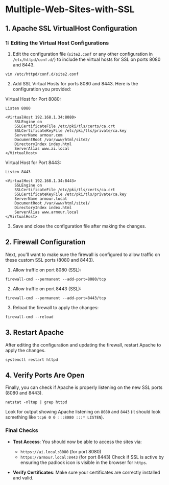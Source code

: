 # Multiple-Web-Sites-with-SSL

## 1. Apache SSL VirtualHost Configuration

### 1: Editing the Virtual Host Configurations

1. Edit the configuration file (`site2.conf` or any other configuration in `/etc/httpd/conf.d/`) to include the virtual hosts for SSL on ports 8080 and 8443.

```
vim /etc/httpd/conf.d/site2.conf
```

2. Add SSL Virtual Hosts for ports 8080 and 8443. Here is the configuration you provided:

Virtual Host for Port 8080:
```
Listen 8080

<VirtualHost 192.168.1.34:8080>
    SSLEngine on
    SSLCertificateFile /etc/pki/tls/certs/ca.crt
    SSLCertificateKeyFile /etc/pki/tls/private/ca.key
    ServerName armour.com
    DocumentRoot /var/www/html/site2/
    DirectoryIndex index.html
    ServerAlias www.ai.local
</VirtualHost>
```

Virtual Host for Port 8443:
```
Listen 8443

<VirtualHost 192.168.1.34:8443>
    SSLEngine on
    SSLCertificateFile /etc/pki/tls/certs/ca.crt
    SSLCertificateKeyFile /etc/pki/tls/private/ca.key
    ServerName armour.local
    DocumentRoot /var/www/html/site1/
    DirectoryIndex index.html
    ServerAlias www.armour.local
</VirtualHost>
```

3. Save and close the configuration file after making the changes.
## 2. Firewall Configuration

Next, you'll want to make sure the firewall is configured to allow traffic on these custom SSL ports (8080 and 8443).

1. Allow traffic on port 8080 (SSL):
```
firewall-cmd --permanent --add-port=8080/tcp
```

2. Allow traffic on port 8443 (SSL):
```
firewall-cmd --permanent --add-port=8443/tcp
```

3. Reload the firewall to apply the changes:
```
firewall-cmd --reload
```

## 3. Restart Apache

After editing the configuration and updating the firewall, restart Apache to apply the changes.

```
systemctl restart httpd
```

## 4. Verify Ports Are Open

Finally, you can check if Apache is properly listening on the new SSL ports (8080 and 8443).

```
netstat -nltup | grep httpd
```

Look for output showing Apache listening on `8080` and `8443` (it should look something like `tcp6 0 0 :::8080 :::* LISTEN`).

### Final Checks

* **Test Access**: You should now be able to access the sites via:
    * `https://ai.local:8080` (for port 8080)
    * `https://armour.local:8443` (for port 8443)
    Check if SSL is active by ensuring the padlock icon is visible in the browser for `https`.

* **Verify Certificates**: Make sure your certificates are correctly installed and valid.
